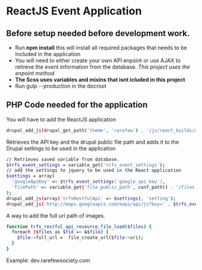 ReactJS Event Application
==============

Before setup needed before development work.
--------------

- Run **npm install** this will install all required packages that needs to be included in the application
- You will need to either create your own API enpoint or use AJAX to retireve the event information from the database. *This project uses the enpoint method*
- **The Scss uses variables and mixins that isnt icluded in this project**
- Run gulp --production in the docroot 

PHP Code needed for the application
--------------

You will have to add the ReactJS application
```sh
drupal_add_js(drupal_get_path('theme', 'rarefew') . '/js/react_builds/app.js', array('scope'=>'footer'));
```

Retrieves the API key and the drupal public file path and adds it to the Drupal settings to be used in the application
```sh
// Retrieves saved variable from database.
$trfs_event_settings = variable_get('trfs_event_settings');
// add the settings to jquery to be used in the React application
$settings = array(
  'googleApiKey' => $trfs_event_settings['google_api_key'], 
  'filePath' => variable_get('file_public_path', conf_path() . '/files')
);
drupal_add_js(array('trfsRestfulApi' => $settings), 'setting');
drupal_add_js('http://maps.googleapis.com/maps/api/js?key=' . $trfs_event_settings['google_api_key'], 'external');
```

A way to add the full url path of images.
```sh
function trfs_restful_api_resource_file_load($files) {
  foreach ($files as $fid => &$file) {
    $file->full_url =  file_create_url($file->uri);
  }
}
```

Example: dev.rarefewsociety.com